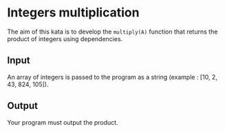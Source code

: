 # Integers multiplication

The aim of this kata is to develop the `multiply(A)` function that returns the product of integers using dependencies.

## Input
An array of integers is passed to the program as a string (example : [10, 2, 43, 824, 105]).

## Output
Your program must output the product.